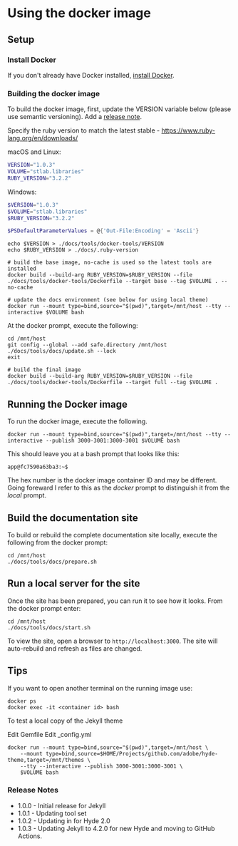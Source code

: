 # Using the docker image

## Setup

### Install Docker
If you don't already have Docker installed, [install Docker](https://docs.docker.com/get-docker/).

### Building the docker image

To build the docker image, first, update the VERSION variable below (please use semantic versioning). Add a [release note](#release-notes).

Specify the ruby version to match the latest stable - https://www.ruby-lang.org/en/downloads/

macOS and Linux:

```bash
VERSION="1.0.3"
VOLUME="stlab.libraries"
RUBY_VERSION="3.2.2"
```

Windows:

```powershell
$VERSION="1.0.3"
$VOLUME="stlab.libraries"
$RUBY_VERSION="3.2.2"

$PSDefaultParameterValues = @{'Out-File:Encoding' = 'Ascii'}
```

```
echo $VERSION > ./docs/tools/docker-tools/VERSION
echo $RUBY_VERSION > ./docs/.ruby-version

# build the base image, no-cache is used so the latest tools are installed
docker build --build-arg RUBY_VERSION=$RUBY_VERSION --file ./docs/tools/docker-tools/Dockerfile --target base --tag $VOLUME . --no-cache

# update the docs environment (see below for using local theme)
docker run --mount type=bind,source="$(pwd)",target=/mnt/host --tty --interactive $VOLUME bash
```

At the docker prompt, execute the following:

```
cd /mnt/host
git config --global --add safe.directory /mnt/host
./docs/tools/docs/update.sh --lock
exit

# build the final image
docker build --build-arg RUBY_VERSION=$RUBY_VERSION --file ./docs/tools/docker-tools/Dockerfile --target full --tag $VOLUME .
```

## Running the Docker image

To run the docker image, execute the following.

```
docker run --mount type=bind,source="$(pwd)",target=/mnt/host --tty --interactive --publish 3000-3001:3000-3001 $VOLUME bash
```

This should leave you at a bash prompt that looks like this:

```
app@fc7590a63ba3:~$
```

The hex number is the docker image container ID and may be different. Going foreward I refer to this as the _docker_ prompt to distinguish it from the _local_ prompt.

## Build the documentation site

To build or rebuild the complete documentation site locally, execute the following from the docker prompt:

```
cd /mnt/host
./docs/tools/docs/prepare.sh
```

## Run a local server for the site

Once the site has been prepared, you can run it to see how it looks. From the docker prompt enter:

```
cd /mnt/host
./docs/tools/docs/start.sh
```

To view the site, open a browser to `http://localhost:3000`. The site will auto-rebuild and refresh as files are changed.

## Tips

If you want to open another terminal on the running image use:

```
docker ps
docker exec -it <container id> bash
```

To test a local copy of the Jekyll theme

Edit Gemfile
Edit _config.yml

```
docker run --mount type=bind,source="$(pwd)",target=/mnt/host \
    --mount type=bind,source=$HOME/Projects/github.com/adobe/hyde-theme,target=/mnt/themes \
    --tty --interactive --publish 3000-3001:3000-3001 \
    $VOLUME bash
```

### Release Notes

- 1.0.0 - Initial release for Jekyll
- 1.0.1 - Updating tool set
- 1.0.2 - Updating in for Hyde 2.0
- 1.0.3 - Updating Jekyll to 4.2.0 for new Hyde and moving to GitHub Actions.
